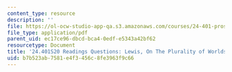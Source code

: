 ```yaml
---
content_type: resource
description: ''
file: https://ol-ocw-studio-app-qa.s3.amazonaws.com/courses/24-401-proseminar-in-philosophy-ii-spring-2020/b7b523ab7581e4f3456c8fe3963f9c66_MIT24_401S20_Questions6.pdf
file_type: application/pdf
parent_uid: ec17ce96-dbcd-bca4-0edf-e5343a42bf62
resourcetype: Document
title: '24.401S20 Readings Questions: Lewis, On The Plurality of Worlds I'
uid: b7b523ab-7581-e4f3-456c-8fe3963f9c66
---
```

